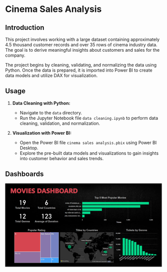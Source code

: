 # Cinema Sales Analysis


## Introduction

This project involves working with a large dataset containing approximately 4.5 thousand customer records and over 35 rows of cinema industry data. The goal is to derive meaningful insights about customers and sales for the company.

The project begins by cleaning, validating, and normalizing the data using Python. Once the data is prepared, it is imported into Power BI to create data models and utilize DAX for visualization.


## Usage

1. **Data Cleaning with Python:**
   - Navigate to the `data` directory.
   - Run the Jupyter Notebook file `data cleaning.ipynb` to perform data cleaning, validation, and normalization.

2. **Visualization with Power BI:**
   - Open the Power BI file `cinema sales analysis.pbix` using Power BI Desktop.
   - Explore the pre-built data models and visualizations to gain insights into customer behavior and sales trends.


## Dashboards

![Cinema Sales Analysis](https://github.com/jasonnhat/Cinema-Sales-Analysis/raw/main/movies%20dashboard.png)
